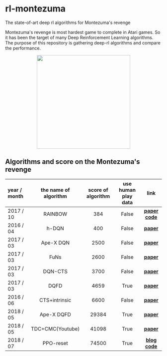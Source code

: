 # rl-montezuma
The state-of-art deep rl algorithms for Montezuma's revenge

Montezuma's revenge is most hardest game to complete in Atari games. So it has been the target of many Deep Reinforcement Learning algorithms. The purpose of this repository is gathering deep-rl algorithms and compare the performance.

<p align="center">
  <img src="https://user-images.githubusercontent.com/16641054/46388694-bed38880-c708-11e8-994f-18d55d6943a8.png" 
width=300px>
</p>

## Algorithms and score on the Montezuma's revenge
| year / month | the name of algorithm | score of algorithm | use human play data | link | 
|:-------|:-------:|:-------:|:-------:|:-------:|
| 2017 / 10 | RAINBOW | 384 | False | [**paper**](https://arxiv.org/pdf/1710.02298.pdf) [**code**](https://github.com/Kaixhin/Rainbow)|
| 2016 / 04 | h-DQN | 400 | False | [**paper**](http://papers.nips.cc/paper/6233-hierarchical-deep-reinforcement-learning-integrating-temporal-abstraction-and-intrinsic-motivation.pdf)|
| 2017 / 03 | Ape-X DQN | 2500 | False | [**paper**](https://openreview.net/pdf?id=H1Dy---0Z)|
| 2017 / 03 | FuNs | 2600 | False | [**paper**](https://arxiv.org/pdf/1703.01161.pdf)|
| 2017 / 03 | DQN-CTS | 3700 | False | [**paper**](https://arxiv.org/pdf/1703.01310.pdf)|
| 2017 / 03 | DQFD | 4659 | True | [**paper**](https://arxiv.org/pdf/1704.03732.pdf)|
| 2016 / 06 | CTS+intrinsic | 6600 | False | [**paper**](https://arxiv.org/pdf/1606.01868.pdf)|
| 2018 / 05 | Ape-X DQFD | 29384 | True | [**paper**](https://arxiv.org/pdf/1805.11593v1.pdf)|
| 2018 / 05 | TDC+CMC(Youtube) | 41098 | True | [**paper**](https://arxiv.org/pdf/1805.11592v1.pdf)|
| 2018 / 07 | PPO-reset | 74500 | True | [**blog**](https://blog.openai.com/learning-montezumas-revenge-from-a-single-demonstration/) [**code**](https://github.com/openai/atari-reset)|



